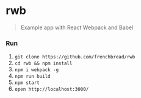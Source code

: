 # rwb

> Example app with React Webpack and Babel

### Run

1. `git clone https://github.com/frenchbread/rwb`
2. `cd rwb && npm install`
3. `npm i webpack -g`
4. `npm run build`
5. `npm start`
6. `open http://localhost:3000/`

